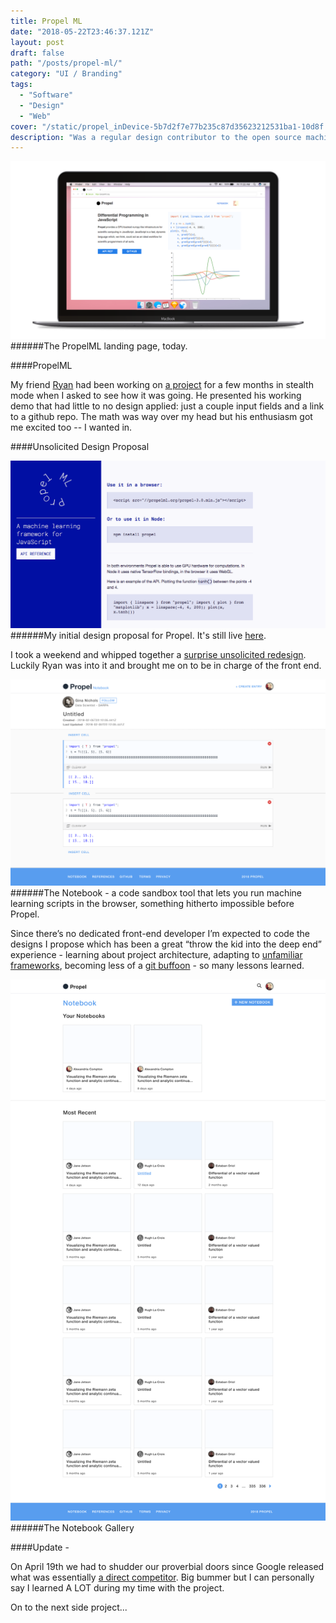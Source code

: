 ```yaml
---
title: Propel ML
date: "2018-05-22T23:46:37.121Z"
layout: post
draft: false
path: "/posts/propel-ml/"
category: "UI / Branding"
tags:
  - "Software"
  - "Design"
  - "Web"
cover: "/static/propel_inDevice-5b7d2f7e77b235c87d35623212531ba1-10d8f.png"
description: "Was a regular design contributor to the open source machine learning framework, PropelML. I designed and implemented the landing page, API reference, and code sandbox UI."
---
```

![PropelML](./propel_inDevice.png)
######The PropelML landing page, today.

####PropelML

My friend [Ryan](http://tinyclouds.org/) had been working on [a project](https://github.com/propelml/propel/) for a few months in stealth mode when I asked to see how it was going. He presented his working demo that had little to no design applied: just a couple input fields and a link to a github repo. The math was way over my head but his enthusiasm got me excited too -- I wanted in. 


####Unsolicited Design Proposal

![My initial redesign](./beta.png)
######My initial design proposal for Propel. It's still live [here](http://prop.beto.town).

I took a weekend and whipped together a [surprise unsolicited redesign](http://prop.beto.town). Luckily Ryan was into it and brought me on to be in charge of the front end. 

![PropelML](./notebookEntry.png)
######The Notebook - a code sandbox tool that lets you run machine learning scripts in the browser, something hitherto impossible before Propel. 

Since there’s no dedicated front-end developer I’m expected to code the designs I propose which has been a great “throw the kid into the deep end” experience - learning about project architecture, adapting to [unfamiliar frameworks](https://preactjs.com/), becoming less of a [git buffoon](https://github.com/propelml/propel/graphs/contributors) - so many lessons learned. 

![Code Snippet Collection](./notebookHome.png)
######The Notebook Gallery

####Update - 

On April 19th we had to shudder our proverbial doors since Google released what was essentially [a direct competitor](https://medium.com/tensorflow/introducing-tensorflow-js-machine-learning-in-javascript-bf3eab376db). Big bummer but I can personally say I learned A LOT during my time with the project. 

On to the next side project... 

